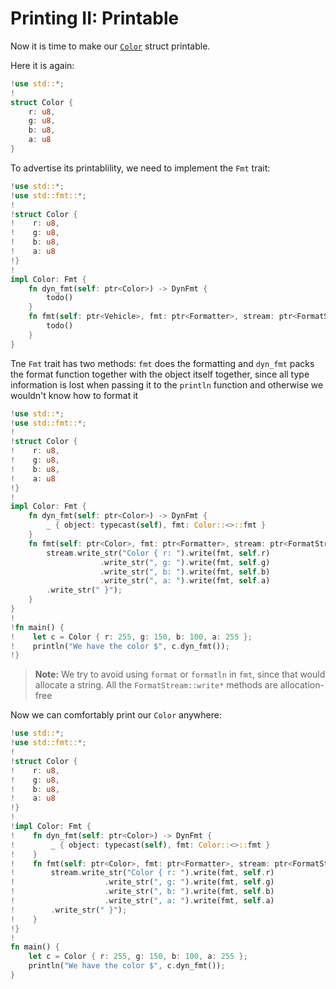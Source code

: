 # Printing II: Printable

Now it is time to make our [`Color`](./structs.md) struct printable.

Here it is again:
```rs
!use std::*;
!
struct Color {
    r: u8,
    g: u8,
    b: u8,
    a: u8
}
```
To advertise its printablility, we need to implement the `Fmt` trait:
```rs
!use std::*;
!use std::fmt::*;
!
!struct Color {
!    r: u8,
!    g: u8,
!    b: u8,
!    a: u8
!}
!
impl Color: Fmt {
    fn dyn_fmt(self: ptr<Color>) -> DynFmt { 
        todo()
    }
    fn fmt(self: ptr<Vehicle>, fmt: ptr<Formatter>, stream: ptr<FormatStream>) {
        todo()
    }
}
```

Tne `Fmt` trait has two methods: `fmt` does the formatting and `dyn_fmt` packs the format function together with the object itself together,
since all type information is lost when passing it to the `println` function and otherwise we wouldn't know how to format it

```rs
!use std::*;
!use std::fmt::*;
!
!struct Color {
!    r: u8,
!    g: u8,
!    b: u8,
!    a: u8
!}
!
impl Color: Fmt {
    fn dyn_fmt(self: ptr<Color>) -> DynFmt { 
        _ { object: typecast(self), fmt: Color::<>::fmt }
    }
    fn fmt(self: ptr<Color>, fmt: ptr<Formatter>, stream: ptr<FormatStream>) { 
        stream.write_str("Color { r: ").write(fmt, self.r)
                    .write_str(", g: ").write(fmt, self.g)
                    .write_str(", b: ").write(fmt, self.b)
                    .write_str(", a: ").write(fmt, self.a)
        .write_str(" }");
    }
}
!
!fn main() {
!    let c = Color { r: 255, g: 150, b: 100, a: 255 };
!    println("We have the color $", c.dyn_fmt());
!}
```
>**Note:** We try to avoid using `format` or `formatln` in `fmt`, since that would allocate a string. All the `FormatStream::write*` methods are allocation-free

Now we can comfortably print our `Color` anywhere:
```rs
!use std::*;
!use std::fmt::*;
!
!struct Color {
!    r: u8,
!    g: u8,
!    b: u8,
!    a: u8
!}
!
!impl Color: Fmt {
!    fn dyn_fmt(self: ptr<Color>) -> DynFmt { 
!        _ { object: typecast(self), fmt: Color::<>::fmt }
!    }
!    fn fmt(self: ptr<Color>, fmt: ptr<Formatter>, stream: ptr<FormatStream>) { 
!        stream.write_str("Color { r: ").write(fmt, self.r)
!                    .write_str(", g: ").write(fmt, self.g)
!                    .write_str(", b: ").write(fmt, self.b)
!                    .write_str(", a: ").write(fmt, self.a)
!        .write_str(" }");
!    }
!}
!
fn main() {
    let c = Color { r: 255, g: 150, b: 100, a: 255 };
    println("We have the color $", c.dyn_fmt());
}
```